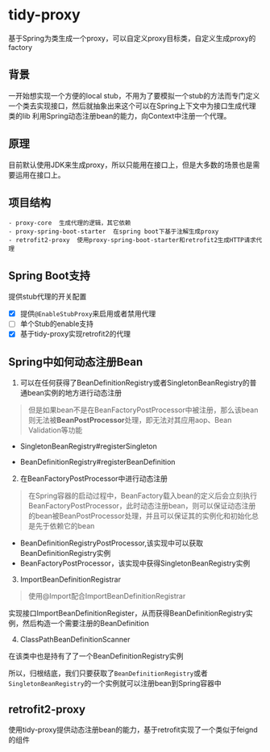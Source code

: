 # tidy-proxy

基于Spring为类生成一个proxy，可以自定义proxy目标类，自定义生成proxy的factory

## 背景

一开始想实现一个方便的local stub，不用为了要模拟一个stub的方法而专门定义一个类去实现接口，然后就抽象出来这个可以在Spring上下文中为接口生成代理类的lib
利用Spring动态注册bean的能力，向Context中注册一个代理。

## 原理

目前默认使用JDK来生成proxy，所以只能用在接口上，但是大多数的场景也是需要运用在接口上。

## 项目结构

```
- proxy-core  生成代理的逻辑，其它依赖
- proxy-spring-boot-starter  在spring boot下基于注解生成proxy
- retrofit2-proxy  使用proxy-spring-boot-starter和retrofit2生成HTTP请求代理
```

## Spring Boot支持

提供stub代理的开关配置

- [x] 提供`@EnableStubProxy`来启用或者禁用代理
- [ ] 单个Stub的enable支持
- [x] 基于tidy-proxy实现retrofit2的代理

## Spring中如何动态注册Bean

1. 可以在任何获得了BeanDefinitionRegistry或者SingletonBeanRegistry的普通bean实例的地方进行动态注册

> 但是如果bean不是在BeanFactoryPostProcessor中被注册，那么该bean则无法被**BeanPostProcessor**处理，即无法对其应用aop、Bean Validation等功能

- SingletonBeanRegistry#registerSingleton

- BeanDefinitionRegistry#registerBeanDefinition


2. 在BeanFactoryPostProcessor中进行动态注册

> 在Spring容器的启动过程中，BeanFactory载入bean的定义后会立刻执行BeanFactoryPostProcessor，此时动态注册bean，则可以保证动态注册的bean被BeanPostProcessor处理，并且可以保证其的实例化和初始化总是先于依赖它的bean

- BeanDefinitionRegistryPostProcessor,该实现中可以获取BeanDefinitionRegistry实例
- BeanFactoryPostProcessor，该实现中获得SingletonBeanRegistry实例

3. ImportBeanDefinitionRegistrar

> 使用@Import配合ImportBeanDefinitionRegistrar

实现接口ImportBeanDefinitionRegister，从而获得BeanDefinitionRegistry实例，然后构造一个需要注册的BeanDefinition

4. ClassPathBeanDefinitionScanner

在该类中也是持有了了一个BeanDefinitionRegistry实例

所以，归根结底，我们只要获取了`BeanDefinitionRegistry`或者`SingletonBeanRegistry`的一个实例就可以注册bean到Spring容器中

## retrofit2-proxy

使用tidy-proxy提供动态注册bean的能力，基于retrofit实现了一个类似于feignd的组件

